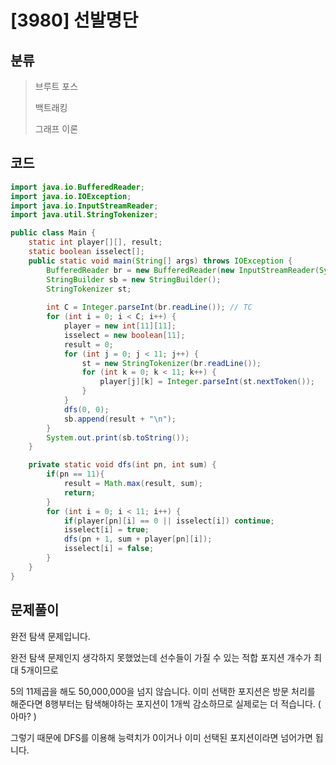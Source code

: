 # [3980] 선발명단

## 분류
>브루트 포스
>
>백트래킹
>
>그래프 이론

## 코드
```java
import java.io.BufferedReader;
import java.io.IOException;
import java.io.InputStreamReader;
import java.util.StringTokenizer;

public class Main {
    static int player[][], result;
    static boolean isselect[];
    public static void main(String[] args) throws IOException {
        BufferedReader br = new BufferedReader(new InputStreamReader(System.in));
        StringBuilder sb = new StringBuilder();
        StringTokenizer st;
        
        int C = Integer.parseInt(br.readLine()); // TC
        for (int i = 0; i < C; i++) {
            player = new int[11][11];
            isselect = new boolean[11];
            result = 0;
            for (int j = 0; j < 11; j++) {
                st = new StringTokenizer(br.readLine());
                for (int k = 0; k < 11; k++) {
                    player[j][k] = Integer.parseInt(st.nextToken());
                }
            }
            dfs(0, 0);
            sb.append(result + "\n");
        }
        System.out.print(sb.toString());
    }

    private static void dfs(int pn, int sum) {
        if(pn == 11){
            result = Math.max(result, sum);
            return;
        }
        for (int i = 0; i < 11; i++) {
            if(player[pn][i] == 0 || isselect[i]) continue;
            isselect[i] = true;
            dfs(pn + 1, sum + player[pn][i]);
            isselect[i] = false;
        }
    }
}
```

## 문제풀이

완전 탐색 문제입니다.

완전 탐색 문제인지 생각하지 못했었는데 선수들이 가질 수 있는 적합 포지션 개수가 최대 5개이므로

5의 11제곱을 해도 50,000,000을 넘지 않습니다. 이미 선택한 포지션은 방문 처리를 해준다면 8행부터는 탐색해야하는 포지션이 1개씩 감소하므로 실제로는 더 적습니다. ( 아마? )

그렇기 때문에 DFS를 이용해 능력치가 0이거나 이미 선택된 포지션이라면 넘어가면 됩니다.